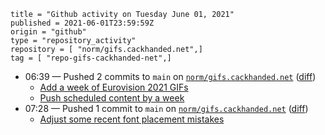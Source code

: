 ```
title = "Github activity on Tuesday June 01, 2021"
published = 2021-06-01T23:59:59Z
origin = "github"
type = "repository_activity"
repository = [ "norm/gifs.cackhanded.net",]
tag = [ "repo-gifs-cackhanded-net",]
```

* 06:39 — Pushed 2 commits to `main` on [`norm/gifs.cackhanded.net`](https://github.com/norm/gifs.cackhanded.net) ([diff](https://github.com/norm/gifs.cackhanded.net/compare/cfa6f63894d35de9083a51cb3fbc56218d1217a2..882b320e3f89ad0310f9e4403cd7cc0350d45449))
  * [Add a week of Eurovision 2021 GIFs](https://github.com/norm/gifs.cackhanded.net/commit/f4418999e5d77f18a210a7e4c96db1ef49d25887)
  * [Push scheduled content by a week](https://github.com/norm/gifs.cackhanded.net/commit/882b320e3f89ad0310f9e4403cd7cc0350d45449)
* 07:28 — Pushed 1 commit to `main` on [`norm/gifs.cackhanded.net`](https://github.com/norm/gifs.cackhanded.net) ([diff](https://github.com/norm/gifs.cackhanded.net/compare/882b320e3f89ad0310f9e4403cd7cc0350d45449..ee10444280f9659d952398dd66afb34a21537a0c))
  * [Adjust some recent font placement mistakes](https://github.com/norm/gifs.cackhanded.net/commit/ee10444280f9659d952398dd66afb34a21537a0c)
